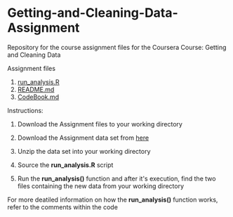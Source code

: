 # Getting-and-Cleaning-Data-Assignment

Repository for the course assignment files for the Coursera Course: Getting and Cleaning Data

Assignment files

1. [run_analysis.R](https://github.com/artpieti/Getting-and-Cleaning-Data-Assignment/blob/master/run_analysis.R)
2. [README.md](https://github.com/artpieti/Getting-and-Cleaning-Data-Assignment/blob/master/README.md)
3. [CodeBook.md](https://github.com/artpieti/Getting-and-Cleaning-Data-Assignment/blob/master/CodeBook.md)

Instructions:

1. Download the Assignment files to your working directory

2. Download the Assignment data set from [here](https://d396qusza40orc.cloudfront.net/getdata%2Fprojectfiles%2FUCI%20HAR%20Dataset.zip)

3. Unzip the data set into your working directory

4. Source the **run_analysis.R** script

5. Run the **run_analysis()** function and after it's execution, 
   find the two files containing the new data from your working directory
   
For more deatiled information on how the **run_analysis()** function works, 
refer to the comments within the code